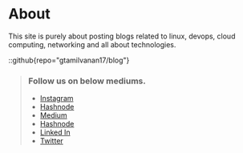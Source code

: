 # About
<!-- This is the demo site for [Fuwari](https://github.com/saicaca/fuwari). -->
This site is purely about posting blogs related to linux, devops, cloud computing, networking and all about technologies.

::github{repo="gtamilvanan17/blog"}

<!-- > ### Sources of images used in this site
> - [Unsplash](https://unsplash.com/)
> - [星と少女](https://www.pixiv.net/artworks/108916539) by [Stella](https://www.pixiv.net/users/93273965)
> - [Rabbit - v1.4 Showcase](https://civitai.com/posts/586908) by [Rabbit_YourMajesty](https://civitai.com/user/Rabbit_YourMajesty) -->

> ### Follow us on below mediums.
> - [Instagram](https://instagram.com/cdops_official)
> - [Hashnode](#)
> - [Medium](#)
> - [Hashnode](#)
> - [Linked In](https://linkedin.com/in/gtamilvanan17)
> - [Twitter](https://x.com/GTamilvananOff)